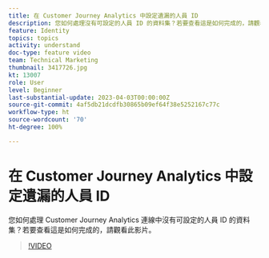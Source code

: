 ```yaml
---
title: 在 Customer Journey Analytics 中設定遺漏的人員 ID
description: 您如何處理沒有可設定的人員 ID 的資料集？若要查看這是如何完成的，請觀看此影片。
feature: Identity
topics: topics
activity: understand
doc-type: feature video
team: Technical Marketing
thumbnail: 3417726.jpg
kt: 13007
role: User
level: Beginner
last-substantial-update: 2023-04-03T00:00:00Z
source-git-commit: 4af5db21dcdfb30865b09ef64f38e5252167c77c
workflow-type: ht
source-wordcount: '70'
ht-degree: 100%

---
```


# 在 Customer Journey Analytics 中設定遺漏的人員 ID

您如何處理 Customer Journey Analytics 連線中沒有可設定的人員 ID 的資料集？若要查看這是如何完成的，請觀看此影片。

>[!VIDEO](https://video.tv.adobe.com/v/3417726/?quality=12&learn=on)
